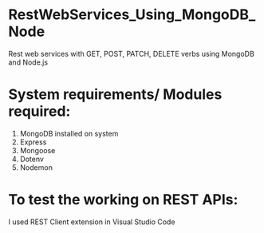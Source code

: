 # RestWebServices_Using_MongoDB_Node
Rest web services with GET, POST, PATCH, DELETE verbs using MongoDB and Node.js 

# System requirements/ Modules required:
1. MongoDB installed on system
2. Express
3. Mongoose
4. Dotenv
5. Nodemon

# To test the working on REST APIs:
I used REST Client extension in Visual Studio Code
